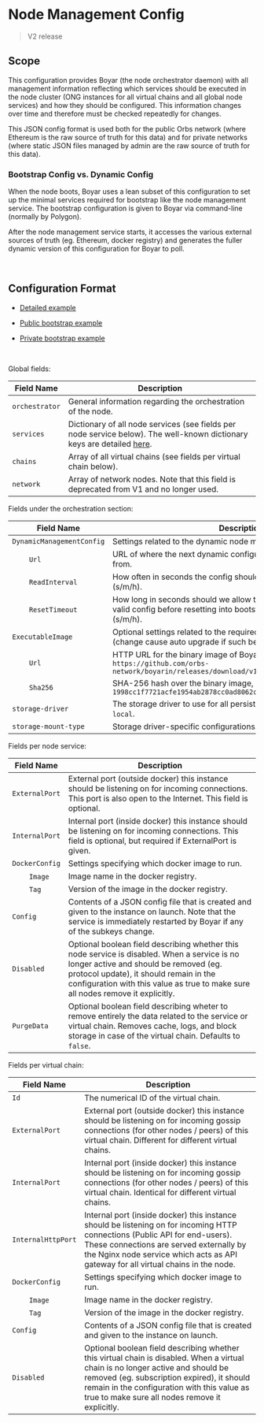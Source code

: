 # Node Management Config

> V2 release

## Scope

This configuration provides Boyar (the node orchestrator daemon) with all management information reflecting which services should be executed in the node cluster (ONG instances for all virtual chains and all global node services) and how they should be configured. This information changes over time and therefore must be checked repeatedly for changes.

This JSON config format is used both for the public Orbs network (where Ethereum is the raw source of truth for this data) and for private networks (where static JSON files managed by admin are the raw source of truth for this data).

### Bootstrap Config vs. Dynamic Config

When the node boots, Boyar uses a lean subset of this configuration to set up the minimal services required for bootstrap like the node management service. The bootstrap configuration is given to Boyar via command-line (normally by Polygon).

After the node management service starts, it accesses the various external sources of truth (eg. Ethereum, docker registry) and generates the fuller dynamic version of this configuration for Boyar to poll.

&nbsp;

## Configuration Format

* [Detailed example](../config-examples/node-management.json)

* [Public bootstrap example](../config-examples/node-management-bootstrap-public.json)

* [Private bootstrap example](../config-examples/node-management-bootstrap-private.json)

&nbsp;

Global fields:

| Field Name | Description |
| ---------- | ----------- |
| `orchestrator` | General information regarding the orchestration of the node. | 
| `services` | Dictionary of all node services (see fields per node service below). The well-known dictionary keys are detailed [here](../version-release/NAMING.md). |
| `chains` | Array of all virtual chains (see fields per virtual chain below). |
| `network` | Array of network nodes. Note that this field is deprecated from V1 and no longer used. |

Fields under the orchestration section:

| Field Name | Description |
| ---------- | ----------- |
| `DynamicManagementConfig` | Settings related to the dynamic node management config to poll. |
| &nbsp;&nbsp;&nbsp;&nbsp;&nbsp;&nbsp;&nbsp;&nbsp;`Url` | URL of where the next dynamic configuration JSON should be polled from. |
| &nbsp;&nbsp;&nbsp;&nbsp;&nbsp;&nbsp;&nbsp;&nbsp;`ReadInterval` | How often in seconds the config should be polled. As duration string (s/m/h). |
| &nbsp;&nbsp;&nbsp;&nbsp;&nbsp;&nbsp;&nbsp;&nbsp;`ResetTimeout` | How long in seconds should we allow the endpoint to fail providing valid config before resetting into bootstrap mode. As duration string (s/m/h). |
| `ExecutableImage` | Optional settings related to the required binary version of Boyar (change cause auto upgrade if such behabior is enabled). |
| &nbsp;&nbsp;&nbsp;&nbsp;&nbsp;&nbsp;&nbsp;&nbsp;`Url` | HTTP URL for the binary image of Boyar, ie. `https://github.com/orbs-network/boyarin/releases/download/v1.4.0/boyar-v1.4.0.bin` |
| &nbsp;&nbsp;&nbsp;&nbsp;&nbsp;&nbsp;&nbsp;&nbsp;`Sha256` | SHA-256 hash over the binary image, ie. `1998cc1f7721acfe1954ab2878cc0ad8062cd6d919cd61fa22401c6750e195fe` |
| `storage-driver` | The storage driver to use for all persistent data. For `nfs` set value to `local`. |
| `storage-mount-type` | Storage driver-specific configurations. For `nfs` set value to `bind`. |

Fields per node service:

| Field Name | Description |
| ---------- | ----------- |
| `ExternalPort` | External port (outside docker) this instance should be listening on for incoming connections. This port is also open to the Internet. This field is optional. |
| `InternalPort` | Internal port (inside docker) this instance should be listening on for incoming connections. This field is optional, but required if ExternalPort is given. |
| `DockerConfig` | Settings specifying which docker image to run. |
| &nbsp;&nbsp;&nbsp;&nbsp;&nbsp;&nbsp;&nbsp;&nbsp;`Image` | Image name in the docker registry. |
| &nbsp;&nbsp;&nbsp;&nbsp;&nbsp;&nbsp;&nbsp;&nbsp;`Tag` | Version of the image in the docker registry. |
| `Config` | Contents of a JSON config file that is created and given to the instance on launch. Note that the service is immediately restarted by Boyar if any of the subkeys change. |
| `Disabled` | Optional boolean field describing whether this node service is disabled. When a service is no longer active and should be removed (eg. protocol update), it should remain in the configuration with this value as true to make sure all nodes remove it explicitly. |
| `PurgeData` | Optional boolean field describing wheter to remove entirely the data related to the service or virtual chain. Removes cache, logs, and block storage in case of the virtual chain. Defaults to `false`. |

Fields per virtual chain:

| Field Name | Description |
| ---------- | ----------- |
| `Id` | The numerical ID of the virtual chain. |
| `ExternalPort` | External port (outside docker) this instance should be listening on for incoming gossip connections (for other nodes / peers) of this virtual chain. Different for different virtual chains. |
| `InternalPort` | Internal port (inside docker) this instance should be listening on for incoming gossip connections (for other nodes / peers) of this virtual chain. Identical for different virtual chains. |
| `InternalHttpPort` | Internal port (inside docker) this instance should be listening on for incoming HTTP connections (Public API for end-users). These connections are served externally by the Nginx node service which acts as API gateway for all virtual chains in the node. |
| `DockerConfig` | Settings specifying which docker image to run. |
| &nbsp;&nbsp;&nbsp;&nbsp;&nbsp;&nbsp;&nbsp;&nbsp;`Image` | Image name in the docker registry. |
| &nbsp;&nbsp;&nbsp;&nbsp;&nbsp;&nbsp;&nbsp;&nbsp;`Tag` | Version of the image in the docker registry. |
| `Config` | Contents of a JSON config file that is created and given to the instance on launch. |
| `Disabled` | Optional boolean field describing whether this virtual chain is disabled. When a virtual chain is no longer active and should be removed (eg. subscription expired), it should remain in the configuration with this value as true to make sure all nodes remove it explicitly. |
